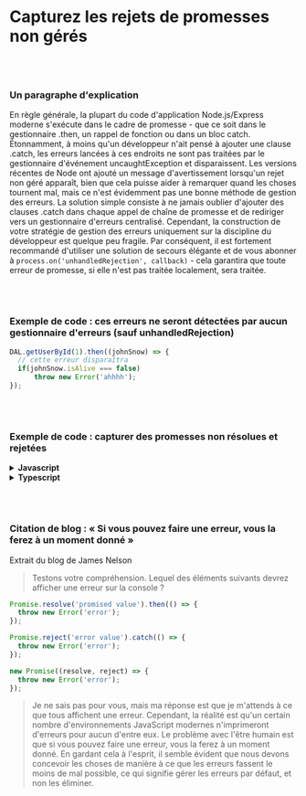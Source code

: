 # Capturez les rejets de promesses non gérés

<br/><br/>

### Un paragraphe d'explication

En règle générale, la plupart du code d'application Node.js/Express moderne s'exécute dans le cadre de promesse - que ce soit dans le gestionnaire .then, un rappel de fonction ou dans un bloc catch. Étonnamment, à moins qu'un développeur n'ait pensé à ajouter une clause .catch, les erreurs lancées à ces endroits ne sont pas traitées par le gestionnaire d'événement uncaughtException et disparaissent. Les versions récentes de Node ont ajouté un message d'avertissement lorsqu'un rejet non géré apparaît, bien que cela puisse aider à remarquer quand les choses tournent mal, mais ce n'est évidemment pas une bonne méthode de gestion des erreurs. La solution simple consiste à ne jamais oublier d'ajouter des clauses .catch dans chaque appel de chaîne de promesse et de rediriger vers un gestionnaire d'erreurs centralisé. Cependant, la construction de votre stratégie de gestion des erreurs uniquement sur la discipline du développeur est quelque peu fragile. Par conséquent, il est fortement recommandé d'utiliser une solution de secours élégante et de vous abonner à `process.on('unhandledRejection', callback)` - cela garantira que toute erreur de promesse, si elle n'est pas traitée localement, sera traitée.

<br/><br/>

### Exemple de code : ces erreurs ne seront détectées par aucun gestionnaire d'erreurs (sauf unhandledRejection)

```javascript
DAL.getUserById(1).then((johnSnow) => {
  // cette erreur disparaîtra
  if(johnSnow.isAlive === false)
      throw new Error('ahhhh');
});
```

<br/><br/>

### Exemple de code : capturer des promesses non résolues et rejetées

<details>
<summary><strong>Javascript</strong></summary>

```javascript
process.on('unhandledRejection', (reason, p) => {
  // Je viens d'attraper un rejet de promesse non géré,
  // puisque nous avons déjà un gestionnaire de secours pour les erreurs non gérées (voir ci-dessous),
  // laissons throw et laissons-le gérer cela
  throw reason;
});

process.on('uncaughtException', (error) => {
  // Je viens de recevoir une erreur qui n'a jamais été traitée, il est temps de la gérer et de décider ensuite si un redémarrage est nécessaire
  errorManagement.handler.handleError(error);
  if (!errorManagement.handler.isTrustedError(error))
    process.exit(1);
});
```
</details>

<details>
<summary><strong>Typescript</strong></summary>

```typescript
process.on('unhandledRejection', (reason: string, p: Promise<any>) => {
// Je viens d'attraper un rejet de promesse non géré,
  // puisque nous avons déjà un gestionnaire de secours pour les erreurs non gérées (voir ci-dessous),
  // laissons throw et laissons-le gérer cela
  throw reason;
});

process.on('uncaughtException', (error: Error) => {
  // Je viens de recevoir une erreur qui n'a jamais été traitée, il est temps de la gérer et de décider ensuite si un redémarrage est nécessaire
  errorManagement.handler.handleError(error);
  if (!errorManagement.handler.isTrustedError(error))
    process.exit(1);
});
```
</details>

<br/><br/>

### Citation de blog : « Si vous pouvez faire une erreur, vous la ferez à un moment donné »

Extrait du blog de James Nelson

 > Testons votre compréhension. Lequel des éléments suivants devrez afficher une erreur sur la console ?

```javascript
Promise.resolve('promised value').then(() => {
  throw new Error('error');
});

Promise.reject('error value').catch(() => {
  throw new Error('error');
});

new Promise((resolve, reject) => {
  throw new Error('error');
});
```

> Je ne sais pas pour vous, mais ma réponse est que je m'attends à ce que tous affichent une erreur. Cependant, la réalité est qu'un certain nombre d'environnements JavaScript modernes n'imprimeront d'erreurs pour aucun d'entre eux. Le problème avec l'être humain est que si vous pouvez faire une erreur, vous la ferez à un moment donné. En gardant cela à l'esprit, il semble évident que nous devons concevoir les choses de manière à ce que les erreurs fassent le moins de mal possible, ce qui signifie gérer les erreurs par défaut, et non les éliminer.
